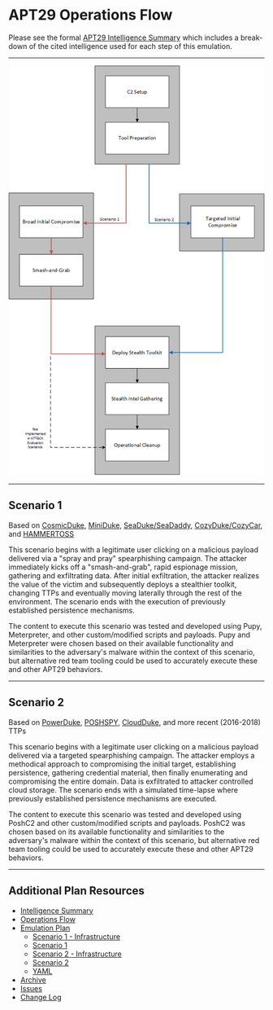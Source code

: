# APT29 Operations Flow

Please see the formal [APT29 Intelligence Summary](/Enterprise/apt29/Intelligence_Summary.md) which includes a break-down of the cited intelligence used for each step of this emulation.

---

![/Emulation_Plan/OpFlow_Diagram.png](/Enterprise/apt29/Emulation_Plan/OpFlow_Diagram.png)

---

## Scenario 1

Based on [CosmicDuke](https://attack.mitre.org/software/S0050/), [MiniDuke](https://attack.mitre.org/software/S0051/), [SeaDuke/SeaDaddy](https://attack.mitre.org/software/S0053/), [CozyDuke/CozyCar](https://attack.mitre.org/software/S0046/), and [HAMMERTOSS](https://attack.mitre.org/software/S0037/)

This scenario begins with a legitimate user clicking on a malicious payload delivered via a "spray and pray" spearphishing campaign. The attacker immediately kicks off a "smash-and-grab", rapid espionage mission, gathering and exfiltrating data. After initial exfiltration, the attacker realizes the value of the victim and subsequently deploys a stealthier toolkit, changing TTPs and eventually moving laterally through the rest of the environment. The scenario ends with the execution of previously established persistence mechanisms.

The content to execute this scenario was tested and developed using Pupy, Meterpreter, and other custom/modified scripts and payloads. Pupy and Meterpreter were chosen based on their available functionality and similarities to the adversary's malware within the context of this scenario, but alternative red team tooling could be used to accurately execute these and other APT29 behaviors.

---

## Scenario 2

Based on [PowerDuke](https://attack.mitre.org/software/S0139/), [POSHSPY](https://attack.mitre.org/software/S0150/), [CloudDuke](https://attack.mitre.org/software/S0054/), and more recent (2016-2018) TTPs

This scenario begins with a legitimate user clicking on a malicious payload delivered via a targeted spearphishing campaign. The attacker employs a methodical approach to compromising the initial target, establishing persistence, gathering credential material, then finally enumerating and compromising the entire domain. Data is exfiltrated to attacker controlled cloud storage. The scenario ends with a simulated time-lapse where previously established persistence mechanisms are executed.

The content to execute this scenario was tested and developed using PoshC2 and other custom/modified scripts and payloads. PoshC2 was chosen based on its available functionality and similarities to the adversary's malware within the context of this scenario, but alternative red team tooling could be used to accurately execute these and other APT29 behaviors.

---

## Additional Plan Resources

- [Intelligence Summary](/Enterprise/apt29/Intelligence_Summary.md)
- [Operations Flow](/Enterprise/apt29/Operations_Flow.md)
- [Emulation Plan](/Enterprise/apt29/Emulation_Plan/README.md)
  - [Scenario 1 - Infrastructure](/Enterprise/apt29/Emulation_Plan/Scenario_1/Infrastructure.md)
  - [Scenario 1](/Enterprise/apt29/Emulation_Plan/Scenario_1/README.md)
  - [Scenario 2 - Infrastructure](/Enterprise/apt29/Emulation_Plan/Scenario_2/Infrastructure.md)
  - [Scenario 2](/Enterprise/apt29/Emulation_Plan/Scenario_2/README.md)
  - [YAML](/Enterprise/apt29/Emulation_Plan/yaml)
- [Archive](/Enterprise/apt29/Archive)
- [Issues](https://github.com/attackevals/ael/issues)
- [Change Log](/Enterprise/apt29/CHANGE_LOG.md)
